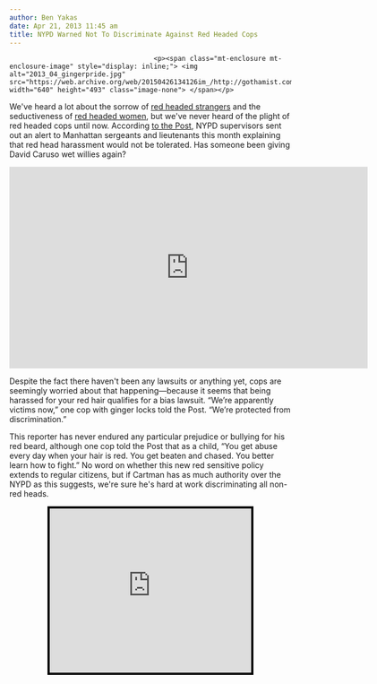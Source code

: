 ```yaml
---
author: Ben Yakas
date: Apr 21, 2013 11:45 am
title: NYPD Warned Not To Discriminate Against Red Headed Cops
---
```


	
										<p><span class="mt-enclosure mt-enclosure-image" style="display: inline;"> <img alt="2013_04_gingerpride.jpg" src="https://web.archive.org/web/20150426134126im_/http://gothamist.com/attachments/byakas/2013_04_gingerpride.jpg" width="640" height="493" class="image-none"> </span></p>

<p>We&apos;ve heard a lot about the sorrow of <a href="https://web.archive.org/web/20150426134126/http://www.youtube.com/watch?v=qTPzP5Qq8q8">red headed strangers</a> and the seductiveness of <a href="https://web.archive.org/web/20150426134126/http://www.youtube.com/watch?v=8bfPZQBWa5k">red headed women</a>, but we&apos;ve never heard of the plight of red headed cops until now. According <a href="https://web.archive.org/web/20150426134126/http://www.nypost.com/p/news/local/nypd_red_light_ImJqLE4hqJQS6fQxqShSeK">to the Post</a>, NYPD supervisors sent out an alert to Manhattan sergeants and lieutenants this month explaining that red head harassment would not be tolerated. Has someone been giving David Caruso wet willies again?</p>

<p><iframe width="640" height="360" src="https://web.archive.org/web/20150426134126if_/http://www.youtube.com/embed/_sarYH0z948" frameborder="0" allowfullscreen></iframe></p>

<p>Despite the fact there haven&apos;t been any lawsuits or anything yet, cops are seemingly worried about that happening&#x2014;because it seems that being harassed for your red hair qualifies for a bias lawsuit. &#x201C;We&#x2019;re apparently victims now,&#x201D; one cop with ginger locks told the Post. &#x201C;We&#x2019;re protected from discrimination.&#x201D; </p>

<p>This reporter has never endured any particular prejudice or bullying for his red beard, although one cop told the Post that as a child, &#x201C;You get abuse every day when your hair is red. You get beaten and chased. You better learn how to fight.&#x201D; No word on whether this new red sensitive policy extends to regular citizens, but if Cartman has as much authority over the NYPD as this suggests, we&apos;re sure he&apos;s hard at work discriminating all non-red heads.</p>

<center><div style="background-color:#000000;width:368px;"><div style="padding:4px;"><iframe src="https://web.archive.org/web/20150426134126if_/http://media.mtvnservices.com/embed/mgid:arc:video:southparkstudios.com:f157ecd6-ed00-11e0-aca6-0026b9414f30" width="360" height="293" frameborder="0"></iframe></div></div></center>					
										
									
				